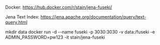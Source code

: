 
Docker: https://hub.docker.com/r/stain/jena-fuseki/

Jena Text Index: https://jena.apache.org/documentation/query/text-query.html


mkdir data
docker run -d --name fuseki -p 3030:3030 -v data:/fuseki -e ADMIN_PASSWORD=pw123 -it stain/jena-fuseki 
